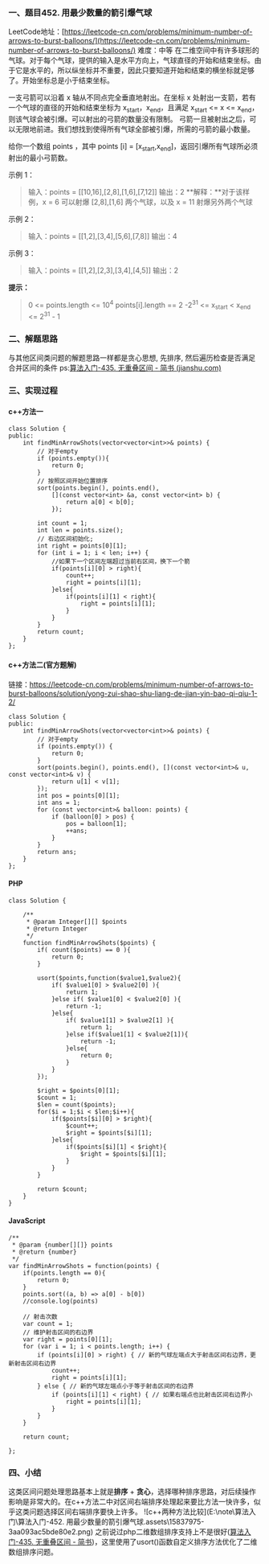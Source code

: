 ### 一、题目452. 用最少数量的箭引爆气球
LeetCode地址：[https://leetcode-cn.com/problems/minimum-number-of-arrows-to-burst-balloons/](https://leetcode-cn.com/problems/minimum-number-of-arrows-to-burst-balloons/)
难度：中等
在二维空间中有许多球形的气球。对于每个气球，提供的输入是水平方向上，气球直径的开始和结束坐标。由于它是水平的，所以纵坐标并不重要，因此只要知道开始和结束的横坐标就足够了。开始坐标总是小于结束坐标。

一支弓箭可以沿着 x 轴从不同点完全垂直地射出。在坐标 x 处射出一支箭，若有一个气球的直径的开始和结束坐标为 x<sub>start</sub>，x<sub>end</sub>，且满足  x<sub>start</sub> <= x <= x<sub>end</sub>，则该气球会被引爆。可以射出的弓箭的数量没有限制。 弓箭一旦被射出之后，可以无限地前进。我们想找到使得所有气球全部被引爆，所需的弓箭的最小数量。

给你一个数组 points ，其中 points [i] = [x<sub>start</sub>,x<sub>end</sub>]，返回引爆所有气球所必须射出的最小弓箭数。

示例 1：
>输入：points = [[10,16],[2,8],[1,6],[7,12]]
>输出：2
>**解释：**对于该样例，x = 6 可以射爆 [2,8],[1,6] 两个气球，以及 x = 11 射爆另外两个气球

示例 2：
>输入：points = [[1,2],[3,4],[5,6],[7,8]]
>输出：4

示例 3：
>输入：points = [[1,2],[2,3],[3,4],[4,5]]
>输出：2

**提示：**
>0 <= points.length <= 10<sup>4</sup>
> points[i].length == 2
>-2<sup>31</sup> <= x<sub>start</sub> < x<sub>end</sub> <= 2<sup>31</sup> - 1

### 二、解题思路
与其他区间类问题的解题思路一样都是贪心思想, 先排序, 然后遍历检查是否满足合并区间的条件
ps:[算法入门-435\. 无重叠区间 - 简书 (jianshu.com)](https://www.jianshu.com/p/a9efa7708b60)

### 三、实现过程
#### c++方法一
```
class Solution {
public:
    int findMinArrowShots(vector<vector<int>>& points) {
        // 对于empty
        if (points.empty()){
            return 0;
        }  
        // 按照区间开始位置排序
        sort(points.begin(), points.end(),
            [](const vector<int> &a, const vector<int> b) {
                return a[0] < b[0];
            });

        int count = 1;
        int len = points.size();
        // 右边区间初始化;
        int right = points[0][1];
        for (int i = 1; i < len; i++) {
            //如果下一个区间左端超过当前右区间，换下一个箭
            if(points[i][0] > right){
                count++;
                right = points[i][1];
            }else{
                if(points[i][1] < right){
                    right = points[i][1];
                }
            }
        }
        return count;
    }
};
```
#### c++方法二(官方题解)
链接：https://leetcode-cn.com/problems/minimum-number-of-arrows-to-burst-balloons/solution/yong-zui-shao-shu-liang-de-jian-yin-bao-qi-qiu-1-2/
```
class Solution {
public:
    int findMinArrowShots(vector<vector<int>>& points) {
        // 对于empty
        if (points.empty()) {
            return 0;
        }
        sort(points.begin(), points.end(), [](const vector<int>& u, const vector<int>& v) {
            return u[1] < v[1];
        });
        int pos = points[0][1];
        int ans = 1;
        for (const vector<int>& balloon: points) {
            if (balloon[0] > pos) {
                pos = balloon[1];
                ++ans;
            }
        }
        return ans;
    }
};
```
#### PHP
```
class Solution {

    /**
     * @param Integer[][] $points
     * @return Integer
     */
    function findMinArrowShots($points) {
        if( count($points) == 0 ){
            return 0;
        }
        
        usort($points,function($value1,$value2){
            if( $value1[0] > $value2[0] ){
                return 1;
            }else if( $value1[0] < $value2[0] ){
                return -1;
            }else{
                if( $value1[1] > $value2[1] ){
                    return 1;
                }else if($value1[1] < $value2[1]){
                    return -1;
                }else{
                    return 0;
                }
            }
        });
        
        $right = $points[0][1];
        $count = 1;
        $len = count($points);
        for($i = 1;$i < $len;$i++){
            if($points[$i][0] > $right){
                $count++;
                $right = $points[$i][1];
            }else{
                if($points[$i][1] < $right){
                    $right = $points[$i][1];
                }
            }
        }
        
        return $count;
    }
}
```
#### JavaScript
```
/**
 * @param {number[][]} points
 * @return {number}
 */
var findMinArrowShots = function(points) {
    if(points.length == 0){
        return 0;
    }
    points.sort((a, b) => a[0] - b[0])
    //console.log(points)
    
    // 射击次数
    var count = 1;
    // 维护射击区间的右边界
    var right = points[0][1];
    for (var i = 1; i < points.length; i++) {
        if (points[i][0] > right) { // 新的气球左端点大于射击区间右边界，更新射击区间右边界
            count++;
            right = points[i][1];
        } else { // 新的气球左端点小于等于射击区间的右边界
            if (points[i][1] < right) { // 如果右端点也比射击区间右边界小
                right = points[i][1];
            }
        }
    }
    
    return count;
    
};
```
### 四、小结
这类区间问题处理思路基本上就是**排序** + **贪心**，选择哪种排序思路，对后续操作影响是非常大的。在c++方法二中对区间右端排序处理起来要比方法一快许多，似乎这类问题选择区间右端排序要快上许多。
![c++两种方法比较](E:\note\算法入门\算法入门-452. 用最少数量的箭引爆气球.assets\15837975-3aa093ac5bde80e2.png)
之前说过php二维数组排序支持上不是很好([算法入门-435\. 无重叠区间 - 简书](https://www.jianshu.com/p/a9efa7708b60))，这里使用了usort()函数自定义排序方法优化了二维数组排序问题。